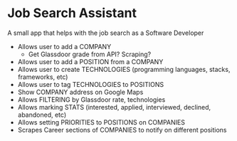 # Job Search Assistant

A small app that helps with the job search as a Software Developer

- Allows user to add a COMPANY
    + Get Glassdoor grade from API? Scraping?
- Allows user to add a POSITION from a COMPANY
- Allows user to create TECHNOLOGIES (programming languages, stacks, frameworks, etc)
- Allows user to tag TECHNOLOGIES to POSITIONS
- Show COMPANY address on Google Maps
- Allows FILTERING by Glassdoor rate, technologies
- Allows marking STATS (interested, applied, interviewed, declined, abandoned, etc)
- Allows setting PRIORITIES to POSITIONS on COMPANIES 
- Scrapes Career sections of COMPANIES to notify on different positions